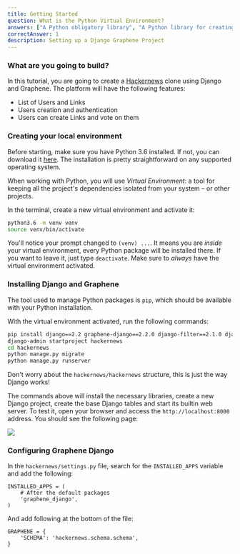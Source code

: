 ```yaml
---
title: Getting Started
question: What is the Python Virtual Environment?
answers: ["A Python obligatory library", "A Python library for creating isolated projects", "Base Python application for running GraphQL", "Python app for Django"]
correctAnswer: 1
description: Setting up a Django Graphene Project
---
```


### What are you going to build?
In this tutorial, you are going to create a [Hackernews](https://news.ycombinator.com) clone using Django and Graphene. The platform will have the following features:

* List of Users and Links
* Users creation and authentication
* Users can create Links and vote on them

### Creating your local environment
Before starting, make sure you have Python 3.6 installed. If not, you can download it [here](https://www.python.org/downloads/). The installation is pretty straightforward on any supported operating system.

When working with Python, you will use *Virtual Environment*: a tool for keeping all the project's dependencies isolated from your system – or other projects.

<Instruction>

In the terminal, create a new virtual environment and activate it:

```bash
python3.6 -m venv venv
source venv/bin/activate
```

</Instruction>

You'll notice your prompt changed to `(venv) ...`. It means you are *inside* your virtual environment, every Python package will be installed there. If you want to leave it, just type `deactivate`. Make sure to *always* have the virtual environment activated.

### Installing Django and Graphene
The tool used to manage Python packages is `pip`, which should be available with your Python installation.

<Instruction>

With the virtual environment activated, run the following commands:

```bash
pip install django==2.2 graphene-django==2.2.0 django-filter==2.1.0 django-graphql-jwt==0.2.1
django-admin startproject hackernews
cd hackernews
python manage.py migrate
python manage.py runserver
```

</Instruction>

Don't worry about the `hackernews/hackernews` structure, this is just the way Django works!

The commands above will install the necessary libraries, create a new Django project, create the base Django tables and start its builtin web server. To test it, open your browser and access the `http://localhost:8000` address. You should see the following page:

![](https://i.imgur.com/QDZzLye.png)

### Configuring Graphene Django

<Instruction>

In the `hackernews/settings.py` file, search for the `INSTALLED_APPS` variable and add the following:

```python(path=".../graphql-python/hackernews/hackernews/settings.py")
INSTALLED_APPS = (
    # After the default packages
    'graphene_django',
)
```

</Instruction>

<Instruction>

And add following at the bottom of the file:

```python(path=".../graphql-python/hackernews/hackernews/settings.py")
GRAPHENE = {
    'SCHEMA': 'hackernews.schema.schema',
}
```

</Instruction>
